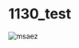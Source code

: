 # 1130_test

![msaez](https://user-images.githubusercontent.com/28075892/100575555-b6def580-331f-11eb-8e73-d0728cf297e3.JPG)
